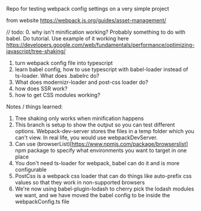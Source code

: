 Repo for testing webpack config settings on a very simple project

from website https://webpack.js.org/guides/asset-management/

// todo:
0. why isn't minification working? Probably something to do with babel. Do tutorial. Use example of it working here https://developers.google.com/web/fundamentals/performance/optimizing-javascript/tree-shaking/
1. turn webpack config file into typescript
2. learn babel config, how to use typescript with babel-loader instead of ts-loader. What does .babelrc do?
3. What does modernizr-loader and post-css loader do?
4. how does SSR work?
5. how to get CSS modules working?

Notes / things learned:
1. Tree shaking only works when minification happens
2. This branch is setup to show the output so you can test different options. Webpack-dev-server stores the files in a temp folder which you can't view. In real life, you would use webpackDevServer.
3. Can use (browserList)[https://www.npmjs.com/package/browserslist] npm package to specify what environments you want to target in one place
4. You don't need ts-loader for webpack, babel can do it and is more configurable
5. PostCss is a webpack css loader that can do things like auto-prefix css values so that they work in non-supported browsers
5. We're now using babel-plugin-lodash to cherry pick the lodash modules we want, and we have moved the babel config to be inside the webpackConfig.ts file
